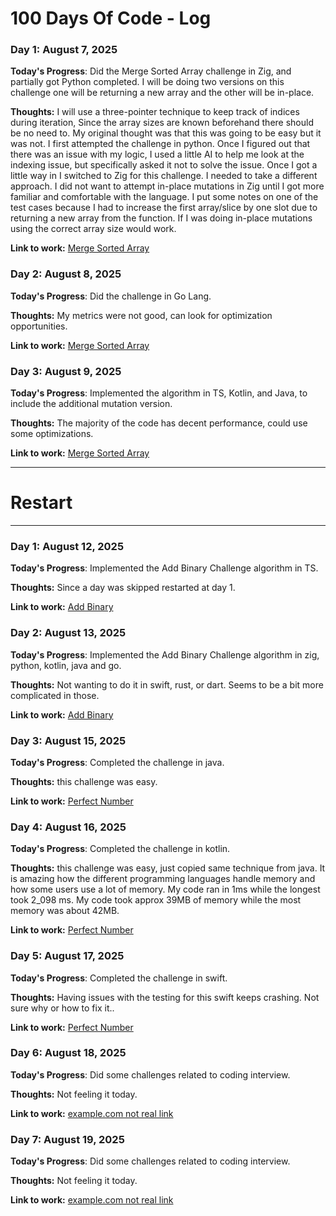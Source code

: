 # 100 Days Of Code - Log

### Day 1: August 7, 2025

**Today's Progress**:  Did the Merge Sorted Array challenge in Zig, and partially got Python completed. I will be doing two versions on this challenge one will be returning a new array and the other will be in-place. 

**Thoughts:** I will use a three-pointer technique to keep track of indices during iteration, Since the array sizes are known beforehand there should be no need to. My original thought was that this was going to be easy but it was not. I first attempted the challenge in python. Once I figured out that there was an issue with my logic, I used a little AI to help me look at the indexing issue, but specifically asked it not to solve the issue. Once I got a little way in I switched to Zig for this challenge. I needed to take a different approach. I did not want to attempt in-place mutations in Zig until I got more familiar and comfortable with the language. I put some notes on one of the test cases because I had to increase the first array/slice by one slot due to returning a new array from the function. If I was doing in-place mutations using the correct array size would work.

**Link to work:** [Merge Sorted Array](https://github.com/wearypossum4770/dark-coding-challenges/issues/88)

### Day 2: August 8, 2025

**Today's Progress**:   Did the challenge in Go Lang.

**Thoughts:** My metrics were not good, can look for optimization opportunities.

**Link to work:** [Merge Sorted Array](https://github.com/wearypossum4770/dark-coding-challenges/issues/88)


### Day 3: August 9, 2025

**Today's Progress**:  Implemented the algorithm in TS, Kotlin, and Java, to include the additional mutation version. 

**Thoughts:** The majority of the code has decent performance, could use some optimizations.

**Link to work:** [Merge Sorted Array](https://github.com/wearypossum4770/dark-coding-challenges/issues/88)



---
# Restart
---

### Day 1: August 12, 2025

**Today's Progress**:  Implemented the Add Binary Challenge algorithm in TS. 

**Thoughts:** Since a day was skipped restarted at day 1.

**Link to work:** [Add Binary](https://github.com/wearypossum4770/dark-coding-challenges/issues/67)


### Day 2: August 13, 2025

**Today's Progress**:  Implemented the Add Binary Challenge algorithm in zig, python, kotlin, java and go. 

**Thoughts:** Not wanting to do it in swift, rust, or dart. Seems to be a bit more complicated in those.

**Link to work:** [Add Binary](https://github.com/wearypossum4770/dark-coding-challenges/issues/67)



### Day 3: August 15, 2025

**Today's Progress**: Completed the challenge in java. 

**Thoughts:** this challenge was easy.

**Link to work:** [Perfect Number](https://github.com/wearypossum4770/dark-coding-challenges/issues/507)

### Day 4: August 16, 2025

**Today's Progress**: Completed the challenge in kotlin. 

**Thoughts:** this challenge was easy, just copied same technique from java. It is amazing how the different programming languages handle memory and how some users use a lot of memory. My code ran in 1ms while the longest took 2_098 ms. My code took approx 39MB of memory while the most memory was about 42MB.

**Link to work:** [Perfect Number](https://github.com/wearypossum4770/dark-coding-challenges/issues/507)


### Day 5: August 17, 2025

**Today's Progress**: Completed the challenge in swift. 

**Thoughts:** Having issues with the testing for this swift keeps crashing. Not sure why or how to fix it..

**Link to work:** [Perfect Number](https://github.com/wearypossum4770/dark-coding-challenges/issues/507)

### Day 6: August 18, 2025

**Today's Progress**: Did some challenges related to coding interview. 

**Thoughts:** Not feeling it today.

**Link to work:** [example.com not real link](https://example.com)


### Day 7: August 19, 2025

**Today's Progress**: Did some challenges related to coding interview. 

**Thoughts:** Not feeling it today.

**Link to work:** [example.com not real link](https://example.com)
